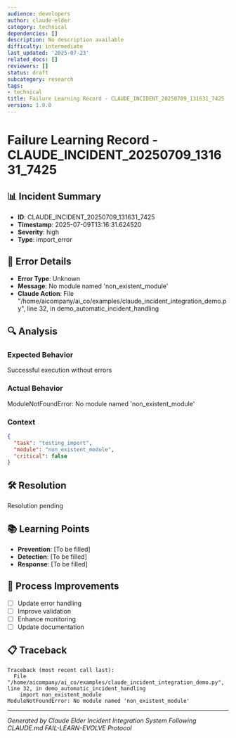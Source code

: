 ```yaml
---
audience: developers
author: claude-elder
category: technical
dependencies: []
description: No description available
difficulty: intermediate
last_updated: '2025-07-23'
related_docs: []
reviewers: []
status: draft
subcategory: research
tags:
- technical
title: Failure Learning Record - CLAUDE_INCIDENT_20250709_131631_7425
version: 1.0.0
---
```


# Failure Learning Record - CLAUDE_INCIDENT_20250709_131631_7425

## 📊 Incident Summary
- **ID**: CLAUDE_INCIDENT_20250709_131631_7425
- **Timestamp**: 2025-07-09T13:16:31.624520
- **Severity**: high
- **Type**: import_error

## 🚨 Error Details
- **Error Type**: Unknown
- **Message**: No module named 'non_existent_module'
- **Claude Action**: File "/home/aicompany/ai_co/examples/claude_incident_integration_demo.py", line 32, in demo_automatic_incident_handling

## 🔍 Analysis
### Expected Behavior
Successful execution without errors

### Actual Behavior
ModuleNotFoundError: No module named 'non_existent_module'

### Context
```json
{
  "task": "testing_import",
  "module": "non_existent_module",
  "critical": false
}
```

## 🛠️ Resolution
Resolution pending

## 📚 Learning Points
- **Prevention**: [To be filled]
- **Detection**: [To be filled]
- **Response**: [To be filled]

## 🔄 Process Improvements
- [ ] Update error handling
- [ ] Improve validation
- [ ] Enhance monitoring
- [ ] Update documentation

## 📋 Traceback
```
Traceback (most recent call last):
  File "/home/aicompany/ai_co/examples/claude_incident_integration_demo.py", line 32, in demo_automatic_incident_handling
    import non_existent_module
ModuleNotFoundError: No module named 'non_existent_module'

```

---
*Generated by Claude Elder Incident Integration System*
*Following CLAUDE.md FAIL-LEARN-EVOLVE Protocol*

